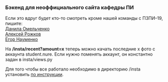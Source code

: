 <h3>Бэкенд для неоффициального сайта кафедры ПИ</h3>
<p>Если это вдруг будет кто-то смотреть кроме нашей команды с ПЗПИ–19, пишите:
    <br> <a href="t.me/omelman">Данила Омельченко</a> 
    <br> <a href="t.me/RoAlex">Алексей Рожков</a> 
    <br> <a href="t.me/naumyehor">Егор Науменко</a> 
<p>На <b>/insta/recent?amount=x</b> теперь можно качать последние x фото с аккаунта student.nure. Если нужно поменять аккаунт, он константно задан в insta/views.py</p>
<p>Для того чтобы все работало необходимо в директорию /insta установить <a href="https://github.com/OlegYurchik/pyInstagram">по инструкции</a>.